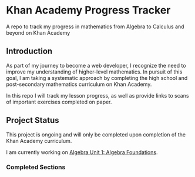 # Khan Academy Progress Tracker

A repo to track my progress in mathematics from Algebra to Calculus and beyond on Khan Academy

## Introduction

As part of my journey to become a web developer, I recognize the need to improve my understanding of higher-level mathematics. In pursuit of this goal, I am taking a systematic approach by completing the high school and post-secondary mathematics curriculum on Khan Academy.

In this repo I will track my lesson progress, as well as provide links to scans of important exercises completed on paper.

## Project Status

This project is ongoing and will only be completed upon completion of the Khan Academy curriculum.

I am currently working on [Algebra Unit 1: Algebra Foundations](https://www.khanacademy.org/math/algebra).

### Completed Sections
